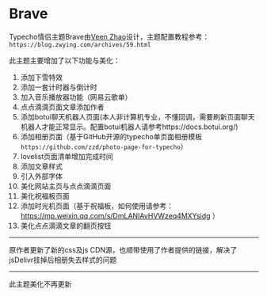 # Brave
Typecho情侣主题Brave由[Veen Zhao](https://blog.zwying.com/)设计，主题配置教程参考：`https://blog.zwying.com/archives/59.html`

此主题主要增加了以下功能与美化：

1. 添加下雪特效
2. 添加一套计时器与倒计时
3. 加入音乐播放器功能（网易云歌单）
4. 点点滴滴页面文章添加作者
5. 添加botui聊天机器人页面(本人非计算机专业，不懂回调，需要刷新页面聊天机器人才能正常显示。配置botui机器人请参考https://docs.botui.org/)
6. 添加相册页面（基于GitHub开源的typecho单页面相册模板`https://github.com/zzd/photo-page-for-typecho`）
7. lovelist页面清单增加完成时间
8. 添加文章样式
9. 引入外部字体
10. 美化网站主页与点点滴滴页面
11. 美化祝福板页面
12. 添加时光机页面（基于祝福板，如何使用请参考：https://mp.weixin.qq.com/s/DmLANIAvHVWzeq4MXYsidg ）
13. 美化点点滴滴文章的翻页按钮

---

原作者更新了新的css及js CDN源，也顺带使用了作者提供的链接，解决了jsDelivr挂掉后相册失去样式的问题

---

此主题美化不再更新
